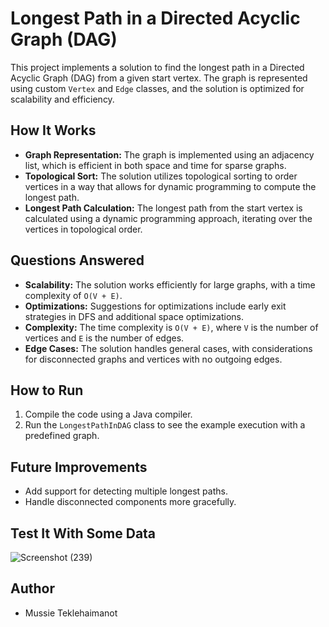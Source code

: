 # Longest Path in a Directed Acyclic Graph (DAG)

This project implements a solution to find the longest path in a Directed Acyclic Graph (DAG) from a given start vertex. The graph is represented using custom `Vertex` and `Edge` classes, and the solution is optimized for scalability and efficiency.

## How It Works
- **Graph Representation:** The graph is implemented using an adjacency list, which is efficient in both space and time for sparse graphs.
- **Topological Sort:** The solution utilizes topological sorting to order vertices in a way that allows for dynamic programming to compute the longest path.
- **Longest Path Calculation:** The longest path from the start vertex is calculated using a dynamic programming approach, iterating over the vertices in topological order.

## Questions Answered
- **Scalability:** The solution works efficiently for large graphs, with a time complexity of `O(V + E)`.
- **Optimizations:** Suggestions for optimizations include early exit strategies in DFS and additional space optimizations.
- **Complexity:** The time complexity is `O(V + E)`, where `V` is the number of vertices and `E` is the number of edges.
- **Edge Cases:** The solution handles general cases, with considerations for disconnected graphs and vertices with no outgoing edges.

## How to Run
1. Compile the code using a Java compiler.
2. Run the `LongestPathInDAG` class to see the example execution with a predefined graph.

## Future Improvements
- Add support for detecting multiple longest paths.
- Handle disconnected components more gracefully.

## Test It With Some Data
![Screenshot (239)](https://github.com/user-attachments/assets/c398150e-b4e3-44af-8983-b32ba2f0e1fa)


## Author
- Mussie Teklehaimanot
